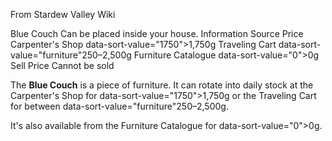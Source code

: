 From Stardew Valley Wiki

Blue Couch Can be placed inside your house. Information Source Price Carpenter's Shop data-sort-value="1750"&gt;1,750g Traveling Cart data-sort-value="furniture"250–2,500g Furniture Catalogue data-sort-value="0"&gt;0g Sell Price Cannot be sold

The **Blue Couch** is a piece of furniture. It can rotate into daily stock at the Carpenter's Shop for data-sort-value="1750"&gt;1,750g or the Traveling Cart for between data-sort-value="furniture"250–2,500g.

It's also available from the Furniture Catalogue for data-sort-value="0"&gt;0g.